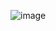 ![image](https://github.com/ProboticsX/Kubernetes/assets/36927669/f5389548-f760-4393-8a9b-b6c028518a99)
